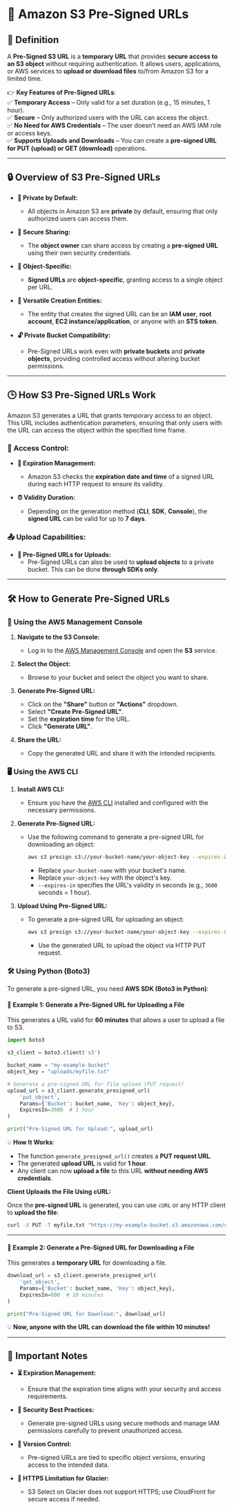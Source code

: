 # 🔗 **Amazon S3 Pre-Signed URLs**

## 📌 **Definition**

A **Pre-Signed S3 URL** is a **temporary URL** that provides **secure access to an S3 object** without requiring authentication. It allows users, applications, or AWS services to **upload or download files** to/from Amazon S3 for a limited time.

👉 **Key Features of Pre-Signed URLs**:  
✅ **Temporary Access** – Only valid for a set duration (e.g., 15 minutes, 1 hour).  
✅ **Secure** – Only authorized users with the URL can access the object.  
✅ **No Need for AWS Credentials** – The user doesn’t need an AWS IAM role or access keys.  
✅ **Supports Uploads and Downloads** – You can create a **pre-signed URL for PUT (upload) or GET (download)** operations.

---

## 🔒 **Overview of S3 Pre-Signed URLs**

- **🔐 Private by Default:**

  - All objects in Amazon S3 are **private** by default, ensuring that only authorized users can access them.

- **🔗 Secure Sharing:**

  - The **object owner** can share access by creating a **pre-signed URL** using their own security credentials.

- **🔑 Object-Specific:**

  - **Signed URLs** are **object-specific**, granting access to a single object per URL.

- **👥 Versatile Creation Entities:**

  - The entity that creates the signed URL can be an **IAM user**, **root account**, **EC2 instance/application**, or anyone with an **STS token**.

- **🔓 Private Bucket Compatibility:**
  - Pre-Signed URLs work even with **private buckets** and **private objects**, providing controlled access without altering bucket permissions.

---

## 🕒 **How S3 Pre-Signed URLs Work**

Amazon S3 generates a URL that grants temporary access to an object. This URL includes authentication parameters, ensuring that only users with the URL can access the object within the specified time frame.

### **🔄 Access Control:**

- **📅 Expiration Management:**

  - Amazon S3 checks the **expiration date and time** of a signed URL during each HTTP request to ensure its validity.

- **⏰ Validity Duration:**
  - Depending on the generation method (**CLI**, **SDK**, **Console**), the **signed URL** can be valid for up to **7 days**.

### **📤 Upload Capabilities:**

- **🔄 Pre-Signed URLs for Uploads:**
  - Pre-Signed URLs can also be used to **upload objects** to a private bucket. This can be done **through SDKs only**.

---

## 🛠️ **How to Generate Pre-Signed URLs**

### 🔧 **Using the AWS Management Console**

1. **Navigate to the S3 Console:**

   - Log in to the [AWS Management Console](https://console.aws.amazon.com/s3/) and open the **S3** service.

2. **Select the Object:**

   - Browse to your bucket and select the object you want to share.

3. **Generate Pre-Signed URL:**

   - Click on the **"Share"** button or **"Actions"** dropdown.
   - Select **"Create Pre-Signed URL"**.
   - Set the **expiration time** for the URL.
   - Click **"Generate URL"**.

4. **Share the URL:**
   - Copy the generated URL and share it with the intended recipients.

### 🖥️ **Using the AWS CLI**

1. **Install AWS CLI:**

   - Ensure you have the [AWS CLI](https://aws.amazon.com/cli/) installed and configured with the necessary permissions.

2. **Generate Pre-Signed URL:**

   - Use the following command to generate a pre-signed URL for downloading an object:

     ```bash
     aws s3 presign s3://your-bucket-name/your-object-key --expires-in 3600
     ```

     - Replace `your-bucket-name` with your bucket's name.
     - Replace `your-object-key` with the object's key.
     - `--expires-in` specifies the URL's validity in seconds (e.g., `3600` seconds = 1 hour).

3. **Upload Using Pre-Signed URL:**

   - To generate a pre-signed URL for uploading an object:

     ```bash
     aws s3 presign s3://your-bucket-name/your-object-key --expires-in 3600 --http-method PUT
     ```

     - Use the generated URL to upload the object via HTTP PUT request.

### 🛠 **Using Python (Boto3)**

To generate a pre-signed URL, you need **AWS SDK (Boto3 in Python)**:

#### 🎯 **Example 1: Generate a Pre-Signed URL for Uploading a File**

This generates a URL valid for **60 minutes** that allows a user to upload a file to S3.

```python
import boto3

s3_client = boto3.client('s3')

bucket_name = "my-example-bucket"
object_key = "uploads/myfile.txt"

# Generate a pre-signed URL for file upload (PUT request)
upload_url = s3_client.generate_presigned_url(
    'put_object',
    Params={'Bucket': bucket_name, 'Key': object_key},
    ExpiresIn=3600  # 1 hour
)

print("Pre-Signed URL for Upload:", upload_url)
```

💡 **How It Works**:

- The function `generate_presigned_url()` creates a **PUT request URL**.
- The generated **upload URL** is valid for **1 hour**.
- Any client can now **upload a file** to this URL **without needing AWS credentials**.

**Client Uploads the File Using cURL:**

Once the **pre-signed URL** is generated, you can use `cURL` or any HTTP client to **upload the file**:

```sh
curl -X PUT -T myfile.txt "https://my-example-bucket.s3.amazonaws.com/uploads/myfile.txt?AWSAccessKeyId=...&Signature=..."
```

---

#### 🎯 **Example 2: Generate a Pre-Signed URL for Downloading a File**

This generates a **temporary URL** for downloading a file.

```python
download_url = s3_client.generate_presigned_url(
    'get_object',
    Params={'Bucket': bucket_name, 'Key': object_key},
    ExpiresIn=600  # 10 minutes
)

print("Pre-Signed URL for Download:", download_url)
```

💡 **Now, anyone with the URL can download the file within 10 minutes!**

---

## 📝 **Important Notes**

- **⏳ Expiration Management:**

  - Ensure that the expiration time aligns with your security and access requirements.

- **🔑 Security Best Practices:**

  - Generate pre-signed URLs using secure methods and manage IAM permissions carefully to prevent unauthorized access.

- **🔄 Version Control:**

  - Pre-signed URLs are tied to specific object versions, ensuring access to the intended data.

- **🚫 HTTPS Limitation for Glacier:**
  - S3 Select on Glacier does not support HTTPS; use CloudFront for secure access if needed.

